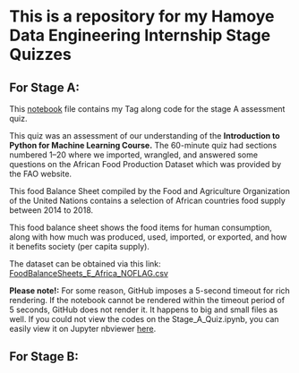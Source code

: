 # This is a repository for my Hamoye Data Engineering Internship Stage Quizzes

## For Stage A:

This [notebook](https://github.com/Chisomnwa/Hamoye_Data_Engineering_Stage_Quizzes/blob/main/Stage_A_Quiz.ipynb) file contains my Tag along code for the stage A assessment quiz.

This quiz was an assessment of our understanding of the **Introduction to Python for Machine Learning Course.** The 60-minute quiz had sections numbered 1–20 where we imported, wrangled, and answered some questions on the African Food Production Dataset which was provided by the FAO website.

This food Balance Sheet compiled by the Food and Agriculture Organization of the United Nations contains a selection of African countries food supply between 2014 to 2018.

This food balance sheet shows the food items for human consumption, along with how much was produced, used, imported, or exported, and how it benefits society (per capita supply).

The dataset can be obtained via this link: [FoodBalanceSheets_E_Africa_NOFLAG.csv](https://github.com/HamoyeHQ/HDSC-Introduction-to-Python-for-machine-learning/files/7768140/FoodBalanceSheets_E_Africa_NOFLAG.csv)

**Please note!:** For some reason, GitHub imposes a 5-second timeout for rich rendering. If the notebook cannot be rendered within the timeout period of 5 seconds, GitHub does not render it. It happens to big and small files as well. If you could not view the codes on the Stage_A_Quiz.ipynb, you can easily view it on Jupyter nbviewer [here](https://nbviewer.org/github/Chisomnwa/Hamoye_Data_Engineering_Stage_Quizzes/blob/main/Stage_A_Quiz.ipynb).

## For Stage B:

